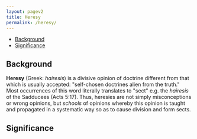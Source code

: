 ```yaml
---
layout: pagev2
title: Heresy
permalink: /heresy/
---
```

- [Background](#background)
- [Significance](#significance)

## Background

**Heresy** (Greek: *hairesis*) is a divisive opinion of doctrine different from that which is usually accepted: "self-chosen doctrines alien from the truth." Most occurrences of this word literally translates to "sect" e.g. the *hairesis* of the Sadducees (Acts 5:17). Thus, heresies are not simply misconceptions or wrong opinions, but *schools* of opinions whereby this opinion is taught and propagated in a systematic way so as to cause division and form sects.

## Significance

